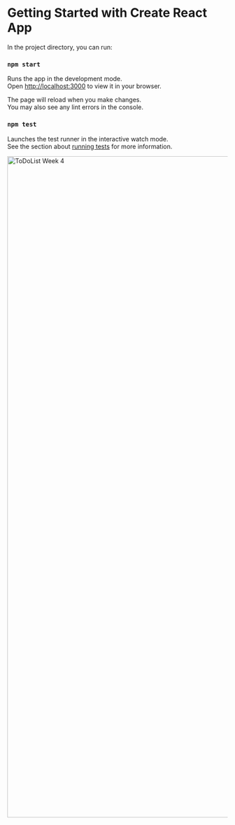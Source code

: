 # Getting Started with Create React App

In the project directory, you can run:

### `npm start`

Runs the app in the development mode.\
Open [http://localhost:3000](http://localhost:3000) to view it in your browser.

The page will reload when you make changes.\
You may also see any lint errors in the console.

### `npm test`

Launches the test runner in the interactive watch mode.\
See the section about [running tests](https://facebook.github.io/create-react-app/docs/running-tests) for more information.





<img width="1512" alt="ToDoList Week 4" src="https://github.com/RWijaya17/ToDoApp/assets/122419691/d249f386-b579-4bd3-85ab-51259a719e92">
